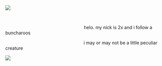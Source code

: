 ![](https://files.catbox.moe/8ou9d0.png)

⠀

⠀⠀⠀⠀⠀⠀⠀⠀⠀⠀⠀⠀⠀⠀⠀⠀⠀⠀⠀⠀⠀⠀⠀⠀helo. my nick is 2x and i follow a buncharoos

⠀ ⠀ ⠀⠀⠀⠀⠀⠀ ⠀⠀⠀⠀⠀⠀⠀⠀⠀⠀⠀⠀⠀ ⠀ i may or may not be a little peculiar creature


![](https://files.catbox.moe/rt6gh5.png)
